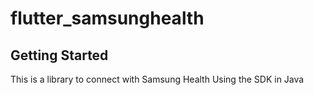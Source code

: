 # flutter_samsunghealth


## Getting Started

This is a library to connect with Samsung Health Using the SDK in Java
